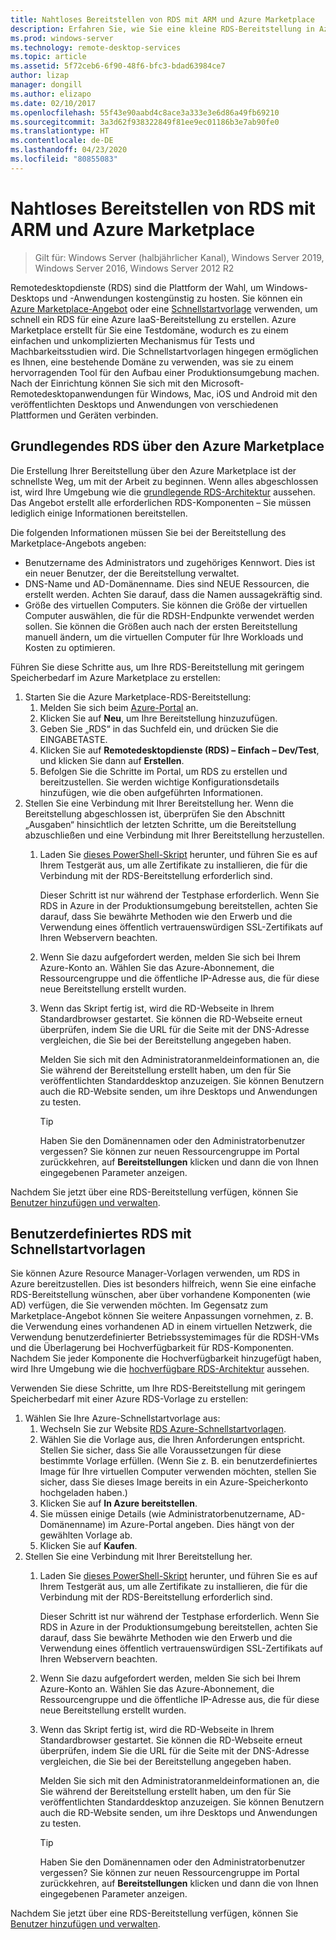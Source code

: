 ```yaml
---
title: Nahtloses Bereitstellen von RDS mit ARM und Azure Marketplace
description: Erfahren Sie, wie Sie eine kleine RDS-Bereitstellung in Azure erstellen, indem Sie ARM-Vorlagen und den Azure Marketplace verwenden.
ms.prod: windows-server
ms.technology: remote-desktop-services
ms.topic: article
ms.assetid: 5f72ceb6-6f90-48f6-bfc3-bdad63984ce7
author: lizap
manager: dongill
ms.author: elizapo
ms.date: 02/10/2017
ms.openlocfilehash: 55f43e90aabd4c8ace3a333e3e6d86a49fb69210
ms.sourcegitcommit: 3a3d62f938322849f81ee9ec01186b3e7ab90fe0
ms.translationtype: HT
ms.contentlocale: de-DE
ms.lasthandoff: 04/23/2020
ms.locfileid: "80855083"
---
```

# <a name="seamlessly-deploy-rds-with-arm-and-azure-marketplace"></a>Nahtloses Bereitstellen von RDS mit ARM und Azure Marketplace

>Gilt für: Windows Server (halbjährlicher Kanal), Windows Server 2019, Windows Server 2016, Windows Server 2012 R2

Remotedesktopdienste (RDS) sind die Plattform der Wahl, um Windows-Desktops und -Anwendungen kostengünstig zu hosten. Sie können ein [Azure Marketplace-Angebot](#basic-rds-through-the-azure-marketplace) oder eine [Schnellstartvorlage](#customized-rds-using-quickstart-templates) verwenden, um schnell ein RDS für eine Azure IaaS-Bereitstellung zu erstellen. Azure Marketplace erstellt für Sie eine Testdomäne, wodurch es zu einem einfachen und unkomplizierten Mechanismus für Tests und Machbarkeitsstudien wird. Die Schnellstartvorlagen hingegen ermöglichen es Ihnen, eine bestehende Domäne zu verwenden, was sie zu einem hervorragenden Tool für den Aufbau einer Produktionsumgebung machen. Nach der Einrichtung können Sie sich mit den Microsoft-Remotedesktopanwendungen für Windows, Mac, iOS und Android mit den veröffentlichten Desktops und Anwendungen von verschiedenen Plattformen und Geräten verbinden.

## <a name="basic-rds-through-the-azure-marketplace"></a>Grundlegendes RDS über den Azure Marketplace

Die Erstellung Ihrer Bereitstellung über den Azure Marketplace ist der schnellste Weg, um mit der Arbeit zu beginnen. Wenn alles abgeschlossen ist, wird Ihre Umgebung wie die [grundlegende RDS-Architektur](desktop-hosting-logical-architecture.md#basic-deployment) aussehen. Das Angebot erstellt alle erforderlichen RDS-Komponenten – Sie müssen lediglich einige Informationen bereitstellen. 

Die folgenden Informationen müssen Sie bei der Bereitstellung des Marketplace-Angebots angeben:
- Benutzername des Administrators und zugehöriges Kennwort. Dies ist ein neuer Benutzer, der die Bereitstellung verwaltet.
- DNS-Name und AD-Domänenname. Dies sind NEUE Ressourcen, die erstellt werden. Achten Sie darauf, dass die Namen aussagekräftig sind.
- Größe des virtuellen Computers. Sie können die Größe der virtuellen Computer auswählen, die für die RDSH-Endpunkte verwendet werden sollen. Sie können die Größen auch nach der ersten Bereitstellung manuell ändern, um die virtuellen Computer für Ihre Workloads und Kosten zu optimieren.

Führen Sie diese Schritte aus, um Ihre RDS-Bereitstellung mit geringem Speicherbedarf im Azure Marketplace zu erstellen: 

1. Starten Sie die Azure Marketplace-RDS-Bereitstellung:
   1. Melden Sie sich beim [Azure-Portal](https://portal.azure.com) an.
   2. Klicken Sie auf **Neu**, um Ihre Bereitstellung hinzuzufügen.
   3. Geben Sie „RDS“ in das Suchfeld ein, und drücken Sie die EINGABETASTE.
   4. Klicken Sie auf **Remotedesktopdienste (RDS) – Einfach – Dev/Test**, und klicken Sie dann auf **Erstellen**.
   5. Befolgen Sie die Schritte im Portal, um RDS zu erstellen und bereitzustellen. Sie werden wichtige Konfigurationsdetails hinzufügen, wie die oben aufgeführten Informationen. 
2. Stellen Sie eine Verbindung mit Ihrer Bereitstellung her. Wenn die Bereitstellung abgeschlossen ist, überprüfen Sie den Abschnitt „Ausgaben“ hinsichtlich der letzten Schritte, um die Bereitstellung abzuschließen und eine Verbindung mit Ihrer Bereitstellung herzustellen.
   1. Laden Sie [dieses PowerShell-Skript](https://gallery.technet.microsoft.com/Azure-Resource-Manager-4ea7e328) herunter, und führen Sie es auf Ihrem Testgerät aus, um alle Zertifikate zu installieren, die für die Verbindung mit der RDS-Bereitstellung erforderlich sind. 
   
      Dieser Schritt ist nur während der Testphase erforderlich. Wenn Sie RDS in Azure in der Produktionsumgebung bereitstellen, achten Sie darauf, dass Sie bewährte Methoden wie den Erwerb und die Verwendung eines öffentlich vertrauenswürdigen SSL-Zertifikats auf Ihren Webservern beachten.

   2. Wenn Sie dazu aufgefordert werden, melden Sie sich bei Ihrem Azure-Konto an. Wählen Sie das Azure-Abonnement, die Ressourcengruppe und die öffentliche IP-Adresse aus, die für diese neue Bereitstellung erstellt wurden.
   3. Wenn das Skript fertig ist, wird die RD-Webseite in Ihrem Standardbrowser gestartet. Sie können die RD-Webseite erneut überprüfen, indem Sie die URL für die Seite mit der DNS-Adresse vergleichen, die Sie bei der Bereitstellung angegeben haben. 
   
      Melden Sie sich mit den Administratoranmeldeinformationen an, die Sie während der Bereitstellung erstellt haben, um den für Sie veröffentlichten Standarddesktop anzuzeigen. Sie können Benutzern auch die RD-Website senden, um ihre Desktops und Anwendungen zu testen.

      > [!TIP]
      > Haben Sie den Domänennamen oder den Administratorbenutzer vergessen? Sie können zur neuen Ressourcengruppe im Portal zurückkehren, auf **Bereitstellungen** klicken und dann die von Ihnen eingegebenen Parameter anzeigen.

Nachdem Sie jetzt über eine RDS-Bereitstellung verfügen, können Sie [Benutzer hinzufügen und verwalten](rds-user-management.md).

## <a name="customized-rds-using-quickstart-templates"></a>Benutzerdefiniertes RDS mit Schnellstartvorlagen

Sie können Azure Resource Manager-Vorlagen verwenden, um RDS in Azure bereitzustellen. Dies ist besonders hilfreich, wenn Sie eine einfache RDS-Bereitstellung wünschen, aber über vorhandene Komponenten (wie AD) verfügen, die Sie verwenden möchten. Im Gegensatz zum Marketplace-Angebot können Sie weitere Anpassungen vornehmen, z. B. die Verwendung eines vorhandenen AD in einem virtuellen Netzwerk, die Verwendung benutzerdefinierter Betriebssystemimages für die RDSH-VMs und die Überlagerung bei Hochverfügbarkeit für RDS-Komponenten. Nachdem Sie jeder Komponente die Hochverfügbarkeit hinzugefügt haben, wird Ihre Umgebung wie die [hochverfügbare RDS-Architektur](desktop-hosting-logical-architecture.md#highly-available-deployment) aussehen.

Verwenden Sie diese Schritte, um Ihre RDS-Bereitstellung mit geringem Speicherbedarf mit einer Azure RDS-Vorlage zu erstellen: 

1. Wählen Sie Ihre Azure-Schnellstartvorlage aus:
   1. Wechseln Sie zur Website [RDS Azure-Schnellstartvorlagen](https://aka.ms/rdautomation).
   2. Wählen Sie die Vorlage aus, die Ihren Anforderungen entspricht. Stellen Sie sicher, dass Sie alle Voraussetzungen für diese bestimmte Vorlage erfüllen. (Wenn Sie z. B. ein benutzerdefiniertes Image für Ihre virtuellen Computer verwenden möchten, stellen Sie sicher, dass Sie dieses Image bereits in ein Azure-Speicherkonto hochgeladen haben.)
   3. Klicken Sie auf **In Azure bereitstellen**.
   4. Sie müssen einige Details (wie Administratorbenutzername, AD-Domänenname) im Azure-Portal angeben. Dies hängt von der gewählten Vorlage ab.
   5. Klicken Sie auf **Kaufen**.
2. Stellen Sie eine Verbindung mit Ihrer Bereitstellung her. 
   1. Laden Sie [dieses PowerShell-Skript](https://gallery.technet.microsoft.com/Azure-Resource-Manager-4ea7e328) herunter, und führen Sie es auf Ihrem Testgerät aus, um alle Zertifikate zu installieren, die für die Verbindung mit der RDS-Bereitstellung erforderlich sind. 
   
      Dieser Schritt ist nur während der Testphase erforderlich. Wenn Sie RDS in Azure in der Produktionsumgebung bereitstellen, achten Sie darauf, dass Sie bewährte Methoden wie den Erwerb und die Verwendung eines öffentlich vertrauenswürdigen SSL-Zertifikats auf Ihren Webservern beachten.

   2. Wenn Sie dazu aufgefordert werden, melden Sie sich bei Ihrem Azure-Konto an. Wählen Sie das Azure-Abonnement, die Ressourcengruppe und die öffentliche IP-Adresse aus, die für diese neue Bereitstellung erstellt wurden.
   3. Wenn das Skript fertig ist, wird die RD-Webseite in Ihrem Standardbrowser gestartet. Sie können die RD-Webseite erneut überprüfen, indem Sie die URL für die Seite mit der DNS-Adresse vergleichen, die Sie bei der Bereitstellung angegeben haben. 
   
      Melden Sie sich mit den Administratoranmeldeinformationen an, die Sie während der Bereitstellung erstellt haben, um den für Sie veröffentlichten Standarddesktop anzuzeigen. Sie können Benutzern auch die RD-Website senden, um ihre Desktops und Anwendungen zu testen.

      > [!TIP]
      > Haben Sie den Domänennamen oder den Administratorbenutzer vergessen? Sie können zur neuen Ressourcengruppe im Portal zurückkehren, auf **Bereitstellungen** klicken und dann die von Ihnen eingegebenen Parameter anzeigen.

Nachdem Sie jetzt über eine RDS-Bereitstellung verfügen, können Sie [Benutzer hinzufügen und verwalten](rds-user-management.md).
